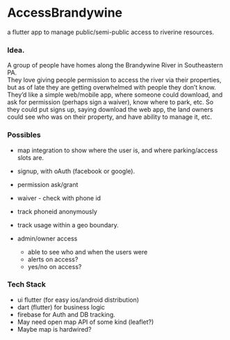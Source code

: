 # AccessBrandywine
a flutter app to manage public/semi-public access to riverine resources.

### Idea.

A group of people have homes along the Brandywine River in Southeastern PA.  
They love giving people permission to access the river via their properties, but as of late they are getting overwhelmed with people they don’t know.
They’d like a simple web/mobile app, where someone could download, and ask for permission (perhaps sign a waiver), know where to park, etc.
So they could put signs up, saying download the web app, the land owners could see who was on their property, and have ability to manage it, etc.

### Possibles

- map integration to show where the user is, and where parking/access slots are.
- signup, with oAuth (facebook or google).
- permission ask/grant
- waiver - check with phone id
- track phoneid anonymously
- track usage within a geo boundary.

- admin/owner access
  - able to see who and when the users were
  - alerts on access?
  - yes/no on access?

### Tech Stack

- ui flutter (for easy ios/android distribution)
- dart (flutter) for business logic
- firebase for Auth and DB tracking.
- May need open map API of some kind (leaflet?)
- Maybe map is hardwired?
